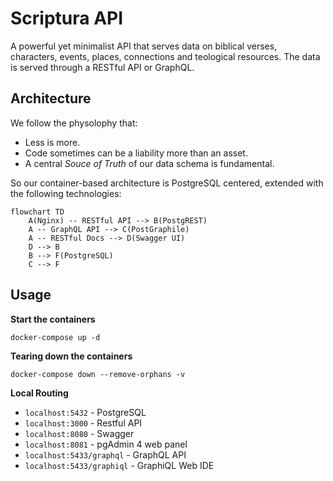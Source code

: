 # Scriptura API

A powerful yet minimalist API that serves data on biblical verses, characters, events, places, connections and teological resources. The data is served through a RESTful API or GraphQL.

## Architecture

We follow the physolophy that:

- Less is more.
- Code sometimes can be a liability more than an asset.
- A central _Souce of Truth_ of our data schema is fundamental.

So our container-based architecture is PostgreSQL centered, extended with the following technologies:

```mermaid
flowchart TD
    A(Nginx) -- RESTful API --> B(PostgREST)
    A -- GraphQL API --> C(PostGraphile)
    A -- RESTful Docs --> D(Swagger UI)
    D --> B
    B --> F(PostgreSQL)
    C --> F

```

## Usage

**Start the containers**

`docker-compose up -d`

**Tearing down the containers**

`docker-compose down --remove-orphans -v`

**Local Routing**

- `localhost:5432` - PostgreSQL
- `localhost:3000` - Restful API
- `localhost:8080` - Swagger
- `localhost:8081` - pgAdmin 4 web panel
- `localhost:5433/graphql` - GraphQL API
- `localhost:5433/graphiql` - GraphiQL Web IDE
